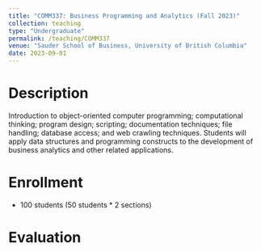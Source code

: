 ```yaml
---
title: "COMM337: Business Programming and Analytics (Fall 2023)"
collection: teaching
type: "Undergraduate"
permalink: /teaching/COMM337
venue: "Sauder School of Business, University of British Columbia"
date: 2023-09-01
---
```


Description
======
Introduction to object-oriented computer programming; computational thinking; program design; scripting; documentation techniques; file handling; database access; and web crawling techniques. Students will apply data structures and programming constructs to the development of business analytics and other related applications. 

Enrollment
======
* 100 students (50 students * 2 sections)

Evaluation
======

